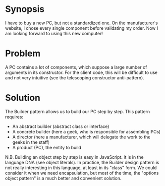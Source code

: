 # Synopsis

I have to buy a new PC, but not a standardized one. On the manufacturer's website, I chose every single component before validating my order. Now I am looking forward to using this new computer!

# Problem

A PC contains a lot of components, which suppose a large number of arguments in its constructor. For the client code, this will be difficult to use and not very intuitive (see the telescoping constructor anti-pattern).

# Solution

The Builder pattern allows us to build our PC step by step. This pattern requires:

  * An abstract builder (abstract class or interface)
  * A concrete builder (here a geek, who is responsible for assembling PCs)
  * A director (here a manufacturer, which will delegate the work to the geeks in the staff)
  * A product (PC), the entity to build

N.B. Building an object step by step is easy in JavaScript. It is in the language DNA (see object literals). In practice, the Builder design pattern is not really interesting in this language, at least in its "class" form. We could consider it when we need encapsulation, but most of the time, the "options object pattern" is a much better and convenient solution.
